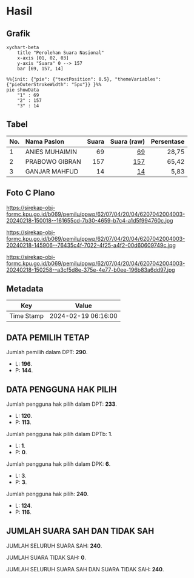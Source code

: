 # Hasil

## Grafik

```mermaid
xychart-beta
    title "Perolehan Suara Nasional"
    x-axis [01, 02, 03]
    y-axis "Suara" 0 --> 157
    bar [69, 157, 14]
```

```mermaid
%%{init: {"pie": {"textPosition": 0.5}, "themeVariables": {"pieOuterStrokeWidth": "5px"}} }%%
pie showData
    "1" : 69
    "2" : 157
    "3" : 14
```

## Tabel

| No. | Nama Paslon    | Suara | Suara (raw) | Persentase |
|:--- |:-------------- | -----:| -----------:| ----------:|
| 1   | ANIES MUHAIMIN | 69    | [69][p-1]   | 28,75      |
| 2   | PRABOWO GIBRAN | 157   | [157][p-2]  | 65,42      |
| 3   | GANJAR MAHFUD  | 14    | [14][p-3]   | 5,83       |


[p-1]: https://github.com/gigit-pemilu/pemilu-2024/blob/main/pilpres/hitung-suara/sub/62-kalimantan-tengah/sub/07-seruyan/sub/04-hanau/sub/2004-pembuang-hulu-i/sub/003-tps/sub/paslon-1.txt
[p-2]: https://github.com/gigit-pemilu/pemilu-2024/blob/main/pilpres/hitung-suara/sub/62-kalimantan-tengah/sub/07-seruyan/sub/04-hanau/sub/2004-pembuang-hulu-i/sub/003-tps/sub/paslon-2.txt
[p-3]: https://github.com/gigit-pemilu/pemilu-2024/blob/main/pilpres/hitung-suara/sub/62-kalimantan-tengah/sub/07-seruyan/sub/04-hanau/sub/2004-pembuang-hulu-i/sub/003-tps/sub/paslon-3.txt

## Foto C Plano

https://sirekap-obj-formc.kpu.go.id/b069/pemilu/ppwp/62/07/04/20/04/6207042004003-20240218-150018--161655cd-7b30-4659-b7c4-a1d5f994760c.jpg

https://sirekap-obj-formc.kpu.go.id/b069/pemilu/ppwp/62/07/04/20/04/6207042004003-20240218-145906--76435c4f-7022-4f25-a4f2-00d60609749c.jpg

https://sirekap-obj-formc.kpu.go.id/b069/pemilu/ppwp/62/07/04/20/04/6207042004003-20240218-150258--a3cf5d8e-375e-4e77-b0ee-196b83a6dd97.jpg


## Metadata

| Key        | Value               |
| ---------- | ------------------- |
| Time Stamp | 2024-02-19 06:16:00 |


## DATA PEMILIH TETAP

Jumlah pemilih dalam DPT: **290**.
 * L: **196**.
 * P: **144**.

## DATA PENGGUNA HAK PILIH

Jumlah pengguna hak pilih dalam DPT: **233**.
 * L: **120**.
 * P: **113**.

Jumlah pengguna hak pilih dalam DPTb: **1**.
 * L: **1**.
 * P: **0**.

Jumlah pengguna hak pilih dalam DPK: **6**.
 * L: **3**.
 * P: **3**.

Jumlah pengguna hak pilih: **240**.
 * L: **124**.
 * P: **116**.

## JUMLAH SUARA SAH DAN TIDAK SAH

JUMLAH SELURUH SUARA SAH: **240**.

JUMLAH SUARA TIDAK SAH: **0**.

JUMLAH SELURUH SUARA SAH DAN SUARA TIDAK SAH: **240**.


